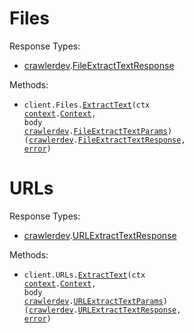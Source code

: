# Files

Response Types:

- <a href="https://pkg.go.dev/github.com/crawler-dot-dev/api-sdk-go">crawlerdev</a>.<a href="https://pkg.go.dev/github.com/crawler-dot-dev/api-sdk-go#FileExtractTextResponse">FileExtractTextResponse</a>

Methods:

- <code title="post /v1/files/text">client.Files.<a href="https://pkg.go.dev/github.com/crawler-dot-dev/api-sdk-go#FileService.ExtractText">ExtractText</a>(ctx <a href="https://pkg.go.dev/context">context</a>.<a href="https://pkg.go.dev/context#Context">Context</a>, body <a href="https://pkg.go.dev/github.com/crawler-dot-dev/api-sdk-go">crawlerdev</a>.<a href="https://pkg.go.dev/github.com/crawler-dot-dev/api-sdk-go#FileExtractTextParams">FileExtractTextParams</a>) (<a href="https://pkg.go.dev/github.com/crawler-dot-dev/api-sdk-go">crawlerdev</a>.<a href="https://pkg.go.dev/github.com/crawler-dot-dev/api-sdk-go#FileExtractTextResponse">FileExtractTextResponse</a>, <a href="https://pkg.go.dev/builtin#error">error</a>)</code>

# URLs

Response Types:

- <a href="https://pkg.go.dev/github.com/crawler-dot-dev/api-sdk-go">crawlerdev</a>.<a href="https://pkg.go.dev/github.com/crawler-dot-dev/api-sdk-go#URLExtractTextResponse">URLExtractTextResponse</a>

Methods:

- <code title="post /v1/urls/text">client.URLs.<a href="https://pkg.go.dev/github.com/crawler-dot-dev/api-sdk-go#URLService.ExtractText">ExtractText</a>(ctx <a href="https://pkg.go.dev/context">context</a>.<a href="https://pkg.go.dev/context#Context">Context</a>, body <a href="https://pkg.go.dev/github.com/crawler-dot-dev/api-sdk-go">crawlerdev</a>.<a href="https://pkg.go.dev/github.com/crawler-dot-dev/api-sdk-go#URLExtractTextParams">URLExtractTextParams</a>) (<a href="https://pkg.go.dev/github.com/crawler-dot-dev/api-sdk-go">crawlerdev</a>.<a href="https://pkg.go.dev/github.com/crawler-dot-dev/api-sdk-go#URLExtractTextResponse">URLExtractTextResponse</a>, <a href="https://pkg.go.dev/builtin#error">error</a>)</code>
